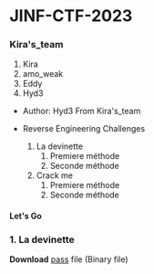 # JINF-CTF-2023

### Kira's_team
1. Kira
2. amo_weak
3. Eddy
4. Hyd3

- Author: Hyd3 From Kira's_team

- Reverse Engineering Challenges
	1. La devinette
		1. Premiere méthode
		2. Seconde  méthode
	2. Crack me
		1. Premiere méthode
		2. Seconde  méthode
		
#### Let's Go

### 1. La devinette

**Download** [pass](../Files/pass) file (Binary file)
